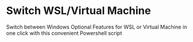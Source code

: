 # Switch WSL/Virtual Machine
Switch between Windows Optional Features for WSL or Virtual Machine in one click with this convenient Powershell script
